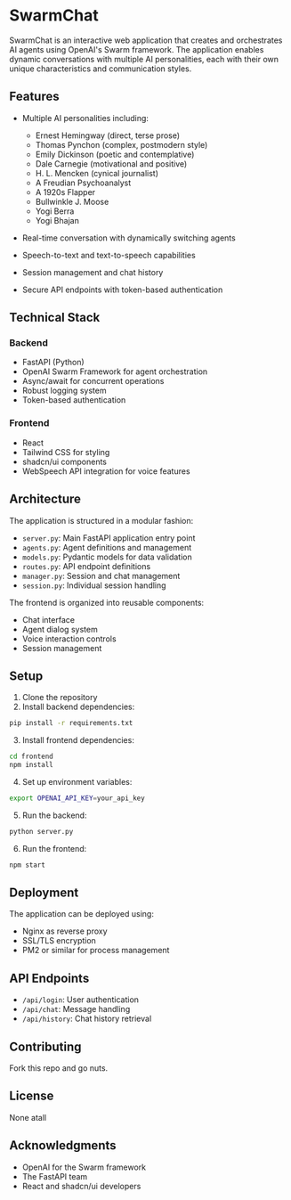 # SwarmChat

SwarmChat is an interactive web application that creates and orchestrates AI agents using OpenAI's Swarm framework. The application enables dynamic conversations with multiple AI personalities, each with their own unique characteristics and communication styles.

## Features

- Multiple AI personalities including:
  - Ernest Hemingway (direct, terse prose)
  - Thomas Pynchon (complex, postmodern style)
  - Emily Dickinson (poetic and contemplative)
  - Dale Carnegie (motivational and positive)
  - H. L. Mencken (cynical journalist)
  - A Freudian Psychoanalyst
  - A 1920s Flapper
  - Bullwinkle J. Moose
  - Yogi Berra
  - Yogi Bhajan

- Real-time conversation with dynamically switching agents
- Speech-to-text and text-to-speech capabilities
- Session management and chat history
- Secure API endpoints with token-based authentication

## Technical Stack

### Backend
- FastAPI (Python)
- OpenAI Swarm Framework for agent orchestration
- Async/await for concurrent operations
- Robust logging system
- Token-based authentication

### Frontend
- React
- Tailwind CSS for styling
- shadcn/ui components
- WebSpeech API integration for voice features

## Architecture

The application is structured in a modular fashion:

- `server.py`: Main FastAPI application entry point
- `agents.py`: Agent definitions and management
- `models.py`: Pydantic models for data validation
- `routes.py`: API endpoint definitions
- `manager.py`: Session and chat management
- `session.py`: Individual session handling

The frontend is organized into reusable components:
- Chat interface
- Agent dialog system
- Voice interaction controls
- Session management

## Setup

1. Clone the repository
2. Install backend dependencies:
```bash
pip install -r requirements.txt
```
3. Install frontend dependencies:
```bash
cd frontend
npm install
```
4. Set up environment variables:
```bash
export OPENAI_API_KEY=your_api_key
```
5. Run the backend:
```bash
python server.py
```
6. Run the frontend:
```bash
npm start
```

## Deployment

The application can be deployed using:
- Nginx as reverse proxy
- SSL/TLS encryption
- PM2 or similar for process management

## API Endpoints

- `/api/login`: User authentication
- `/api/chat`: Message handling
- `/api/history`: Chat history retrieval

## Contributing

Fork this repo and go nuts.

## License

None atall

## Acknowledgments

- OpenAI for the Swarm framework
- The FastAPI team
- React and shadcn/ui developers
